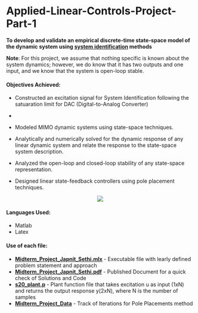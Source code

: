 # Applied-Linear-Controls-Project-Part-1
**To develop and validate an empirical discrete-time state-space model of the dynamic system using [system identification](https://www.mathworks.com/help/ident/gs/about-system-identification.html) methods**

**Note**: For this project, we assume that nothing specific is known about the system dynamics; however, we do know that it has two outputs and one input, and we know that the system is open-loop stable.

#### Objectives Achieved: 

- Constructed an excitation signal for System Identification following the satuaration limit for DAC (Digital-to-Analog Converter)
- 


- Modeled MIMO dynamic systems using state-space techniques.
- Analytically and numerically solved for the dynamic response of any linear dynamic system and relate the response to the state-space system description.
- Analyzed the open-loop and closed-loop stability of any state-space representation.
- Designed linear state-feedback controllers using pole placement techniques.

<p align="center"><img src="auv_animate.gif">  </p>



#### Languages Used:
- Matlab
- Latex 

#### Use of each file:
- [**Midterm_Project_Japnit_Sethi.mlx**](Midterm_Project_Japnit_Sethi.mlx) - Executable file with learly defined problem statement and approach
- [**Midterm_Project_Japnit_Sethi.pdf**](Midterm_Project_Japnit_Sethi.pdf) - Published Document for a quick check of Solutions and Code
- [**s20_plant.p**](s20_plant.p) - Plant function file that takes excitation u as input (1xN) and returns the output response y(2xN), where N is the number of samples
- [**Midterm_Project_Data**](Midterm_Project_Data) - Track of Iterations for Pole Placements method
